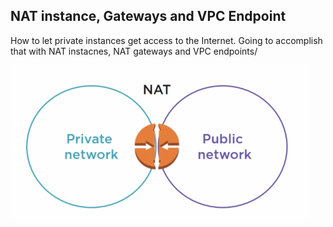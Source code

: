 ## NAT instance, Gateways and VPC Endpoint
How to let private instances get access to the Internet. Going to accomplish that with NAT instacnes, NAT gateways and VPC endpoints/

![](/assets/NAT.png)
